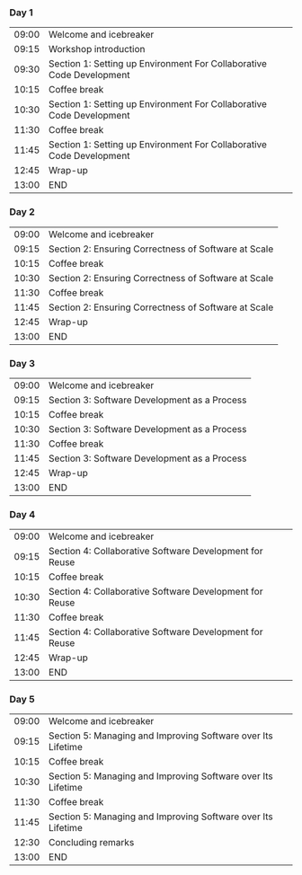 <div class="row">
  <div class="col-md-6">
    <h3>Day 1</h3>
    <table class="table table-striped">
      <tr> <td>09:00</td> <td>Welcome and icebreaker </td> </tr>
      <tr> <td>09:15</td>  <td>Workshop introduction</td></tr>
      <tr> <td>09:30</td>  <td>Section 1: Setting up Environment For Collaborative Code Development</td></tr>
      <tr> <td>10:15</td>  <td>Coffee break</td> </tr>
      <tr> <td>10:30</td>  <td>Section 1: Setting up Environment For Collaborative Code Development</td></tr>
      <tr> <td>11:30</td>  <td>Coffee break</td> </tr>
      <tr> <td>11:45</td> <td>Section 1: Setting up Environment For Collaborative Code Development</td></tr>
      <tr> <td>12:45</td>  <td>Wrap-up</td> </tr>
      <tr> <td>13:00</td>  <td>END</td> </tr>
     </table>
  </div>
  <div class="col-md-6">
    <h3>Day 2</h3>
    <table class="table table-striped">
      <tr> <td>09:00</td>  <td>Welcome and icebreaker</td> </tr>
      <tr> <td>09:15</td>  <td>Section 2: Ensuring Correctness of Software at Scale</td> </tr>
      <tr> <td>10:15</td>  <td>Coffee break</td> </tr>
      <tr> <td>10:30</td>  <td>Section 2: Ensuring Correctness of Software at Scale</td> </tr>
      <tr> <td>11:30</td>  <td>Coffee break</td> </tr>
      <tr> <td>11:45</td>  <td>Section 2: Ensuring Correctness of Software at Scale</td> </tr>
      <tr> <td>12:45</td>  <td>Wrap-up</td> </tr>
      <tr> <td>13:00</td>  <td>END</td> </tr>
    </table>
  </div>
</div>
<div class="row">
   <div class="col-md-6">
    <h3>Day 3</h3>
    <table class="table table-striped">
      <tr> <td>09:00</td>  <td>Welcome and icebreaker</td> </tr>
      <tr> <td>09:15</td>  <td>Section 3: Software Development as a Process</td></tr>
      <tr> <td>10:15</td>  <td>Coffee break</td> </tr>
      <tr> <td>10:30</td>  <td>Section 3: Software Development as a Process</td></tr>
      <tr> <td>11:30</td>  <td>Coffee break</td> </tr>
      <tr> <td>11:45</td>  <td>Section 3: Software Development as a Process</td></tr>
      <tr> <td>12:45</td>  <td>Wrap-up</td> </tr>
      <tr> <td>13:00</td>  <td>END</td> </tr>
    </table>
  </div>
  <div class="col-md-6">
    <h3>Day 4</h3>
    <table class="table table-striped">
      <tr> <td>09:00</td>  <td>Welcome and icebreaker</td> </tr>
      <tr> <td>09:15</td>  <td>Section 4: Collaborative Software Development for Reuse</td></tr>
      <tr> <td>10:15</td>  <td>Coffee break</td> </tr>
      <tr> <td>10:30</td>  <td>Section 4: Collaborative Software Development for Reuse</td></tr>
      <tr> <td>11:30</td>  <td>Coffee break</td> </tr>
      <tr> <td>11:45</td>  <td>Section 4: Collaborative Software Development for Reuse</td></tr>
      <tr> <td>12:45</td>  <td>Wrap-up</td> </tr>
      <tr> <td>13:00</td>  <td>END</td> </tr>
    </table>
  </div>
</div>
<div class="row">
  <div class="col-md-6">
    <h3>Day 5</h3>
    <table class="table table-striped">
      <tr> <td>09:00</td>  <td>Welcome and icebreaker</td> </tr>
      <tr> <td>09:15</td>  <td>Section 5: Managing and Improving Software over Its Lifetime</td></tr>
      <tr> <td>10:15</td>  <td>Coffee break</td> </tr>
      <tr> <td>10:30</td>  <td>Section 5: Managing and Improving Software over Its Lifetime</td></tr>
      <tr> <td>11:30</td>  <td>Coffee break</td> </tr>
      <tr> <td>11:45</td>  <td>Section 5: Managing and Improving Software over Its Lifetime</td></tr>
      <tr> <td>12:30</td>  <td>Concluding remarks</td> </tr>
      <tr> <td>13:00</td>  <td>END</td> </tr>
    </table>
  </div>
</div>
